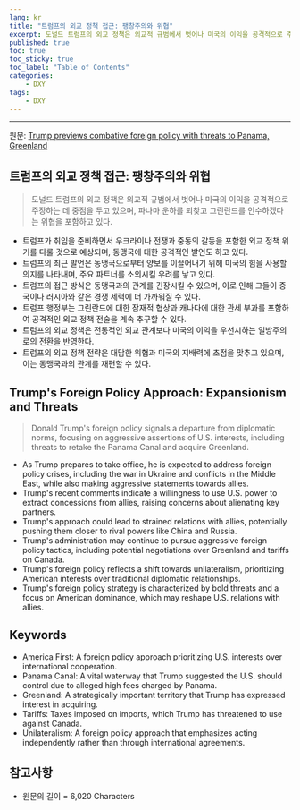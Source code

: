 ```yaml
---
lang: kr
title: "트럼프의 외교 정책 접근: 팽창주의와 위협"
excerpt: 도널드 트럼프의 외교 정책은 외교적 규범에서 벗어나 미국의 이익을 공격적으로 주장하는 데 중점을 두고 있으며, 파나마 운하를 되찾고 그린란드를 인수하겠다는 위협을 포함하고 있다.
published: true
toc: true
toc_sticky: true
toc_label: "Table of Contents"
categories:
    - DXY
tags:
    - DXY
---
```


---

  원문: [Trump previews combative foreign policy with threats to Panama, Greenland](https://www.investing.com/news/world-news/analysistrump-previews-combative-foreign-policy-with-threats-to-panama-greenland-3787495)

## 트럼프의 외교 정책 접근: 팽창주의와 위협

> 도널드 트럼프의 외교 정책은 외교적 규범에서 벗어나 미국의 이익을 공격적으로 주장하는 데 중점을 두고 있으며, 파나마 운하를 되찾고 그린란드를 인수하겠다는 위협을 포함하고 있다.


- 트럼프가 취임을 준비하면서 우크라이나 전쟁과 중동의 갈등을 포함한 외교 정책 위기를 다룰 것으로 예상되며, 동맹국에 대한 공격적인 발언도 하고 있다.
- 트럼프의 최근 발언은 동맹국으로부터 양보를 이끌어내기 위해 미국의 힘을 사용할 의지를 나타내며, 주요 파트너를 소외시킬 우려를 낳고 있다.
- 트럼프의 접근 방식은 동맹국과의 관계를 긴장시킬 수 있으며, 이로 인해 그들이 중국이나 러시아와 같은 경쟁 세력에 더 가까워질 수 있다.
- 트럼프 행정부는 그린란드에 대한 잠재적 협상과 캐나다에 대한 관세 부과를 포함하여 공격적인 외교 정책 전술을 계속 추구할 수 있다.
- 트럼프의 외교 정책은 전통적인 외교 관계보다 미국의 이익을 우선시하는 일방주의로의 전환을 반영한다.
- 트럼프의 외교 정책 전략은 대담한 위협과 미국의 지배력에 초점을 맞추고 있으며, 이는 동맹국과의 관계를 재편할 수 있다.

## Trump's Foreign Policy Approach: Expansionism and Threats

> Donald Trump's foreign policy signals a departure from diplomatic norms, focusing on aggressive assertions of U.S. interests, including threats to retake the Panama Canal and acquire Greenland.


- As Trump prepares to take office, he is expected to address foreign policy crises, including the war in Ukraine and conflicts in the Middle East, while also making aggressive statements towards allies.
- Trump's recent comments indicate a willingness to use U.S. power to extract concessions from allies, raising concerns about alienating key partners.
- Trump's approach could lead to strained relations with allies, potentially pushing them closer to rival powers like China and Russia.
- Trump's administration may continue to pursue aggressive foreign policy tactics, including potential negotiations over Greenland and tariffs on Canada.
- Trump's foreign policy reflects a shift towards unilateralism, prioritizing American interests over traditional diplomatic relationships.
- Trump's foreign policy strategy is characterized by bold threats and a focus on American dominance, which may reshape U.S. relations with allies.

## Keywords

- America First: A foreign policy approach prioritizing U.S. interests over international cooperation.
- Panama Canal: A vital waterway that Trump suggested the U.S. should control due to alleged high fees charged by Panama.
- Greenland: A strategically important territory that Trump has expressed interest in acquiring.
- Tariffs: Taxes imposed on imports, which Trump has threatened to use against Canada.
- Unilateralism: A foreign policy approach that emphasizes acting independently rather than through international agreements.

## 참고사항

- 원문의 길이 = 6,020 Characters


